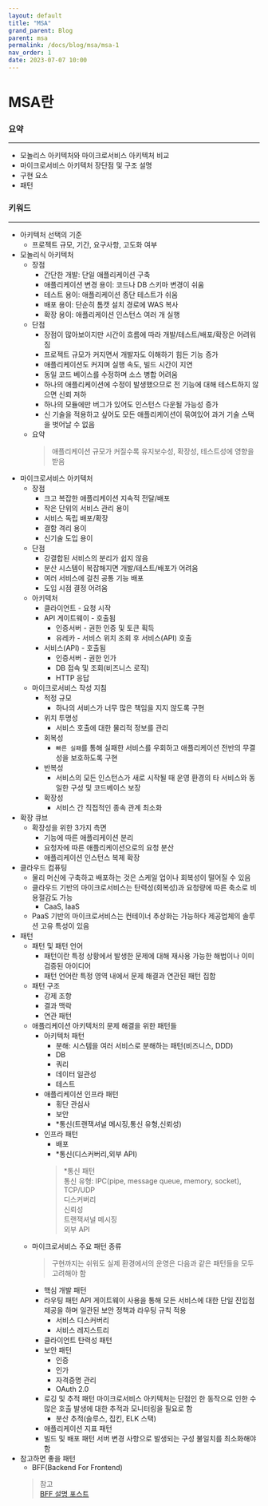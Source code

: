 ```yaml
---
layout: default
title: "MSA"
grand_parent: Blog
parent: msa
permalink: /docs/blog/msa/msa-1
nav_order: 1
date: 2023-07-07 10:00
---
```


# MSA란

### 요약
- - - 
- 모놀리스 아키텍처와 마이크로서비스 아키텍처 비교
- 마이크로서비스 아키텍처 장단점 및 구조 설명
- 구현 요소
- 패턴


### 키워드
- - - 
- 아키텍처 선택의 기준
  - 프로젝트 규모, 기간, 요구사항, 고도화 여부
- 모놀리식 아키텍처
  - 장점
    - 간단한 개발: 단일 애플리케이션 구축
    - 애플리케이션 변경 용이: 코드나 DB 스키마 변경이 쉬움
    - 테스트 용이: 애플리케이션 종단 테스트가 쉬움
    - 배포 용이: 단순히 톰캣 설치 경로에 WAS 복사
    - 확장 용이: 애플리케이션 인스턴스 여러 개 실행
  - 단점
    - 장점이 많아보이지만 시간이 흐름에 따라 개발/테스트/배포/확장은 어려워짐
    - 프로젝트 규모가 커지면서 개발자도 이해하기 힘든 기능 증가
    - 애플리케이션도 커지며 실행 속도, 빌드 시간이 지연
    - 동일 코드 베이스를 수정하며 소스 병합 어려움
    - 하나의 애플리케이션에 수정이 발생했으므로 전 기능에 대해 테스트하지 않으면 신뢰 저하
    - 하나의 모듈에만 버그가 있어도 인스턴스 다운될 가능성 증가
    - 신 기술을 적용하고 싶어도 모든 애플리케이션이 묶여있어 과거 기술 스택을 벗어날 수 없음
  - 요약
    > 애플리케이션 규모가 커질수록 유지보수성, 확장성, 테스트성에 영향을 받음
- 마이크로서비스 아키텍처
  - 장점
    - 크고 복잡한 애플리케이션 지속적 전달/배포
    - 작은 단위의 서비스 관리 용이
    - 서비스 독립 배포/확장
    - 결함 격리 용이
    - 신기술 도입 용이
  - 단점
    - 강결합된 서비스의 분리가 쉽지 않음
    - 분산 시스템이 복잡해지면 개발/테스트/배포가 어려움
    - 여러 서비스에 걸친 공통 기능 배포
    - 도입 시점 결정 어려움
  - 아키텍처
    - 클라이언트 - 요청 시작
    - API 게이트웨이 - 호출됨 
      - 인증서버 - 권한 인증 및 토큰 획득
      - 유레카 - 서비스 위치 조회 후 서비스(API) 호출
    - 서비스(API) - 호출됨
      - 인증서버 - 권한 인가
      - DB 접속 및 조회(비즈니스 로직)
      - HTTP 응답
  - 마이크로서비스 작성 지침
    - 적정 규모
      - 하나의 서비스가 너무 많은 책임을 지지 않도록 구현
    - 위치 투명성
      - 서비스 호출에 대한 물리적 정보를 관리
    - 회복성
      - `빠른 실패`를 통해 실패한 서비스를 우회하고 애플리케이션 전반의 무결성을 보호하도록 구현
    - 반복성
      - 서비스의 모든 인스턴스가 새로 시작될 때 운영 환경의 타 서비스와 동일한 구성 및 코드베이스 보장
    - 확장성
      - 서비스 간 직접적인 종속 관계 최소화
- 확장 큐브
  - 확장성을 위한 3가지 측면
    - 기능에 따른 애플리케이션 분리
    - 요청자에 따른 애플리케이션으로의 요청 분산
    - 애플리케이션 인스턴스 복제 확장
- 클라우드 컴퓨팅
  - 물리 머신에 구축하고 배포하는 것은 스케일 업이나 회복성이 떨어질 수 있음
  - 클라우드 기반의 마이크로서비스는 탄력성(회복성)과 요청량에 따른 축소로 비용절감도 가능
    - CaaS, IaaS
  - PaaS 기반의 마이크로서비스는 컨테이너 추상화는 가능하다 제공업체의 솔루션 고유 특성이 있음
- 패턴    
  - 패턴 및 패턴 언어
    - 패턴이란 특정 상황에서 발생한 문제에 대해 재사용 가능한 해법이나 이미 검증된 아이디어
    - 패턴 언어란 특정 영역 내에서 문제 해결과 연관된 패턴 집합 
  - 패턴 구조
    - 강제 조항
    - 결과 맥락
    - 연관 패턴
  - 애플리케이션 아키텍처의 문제 해결을 위한 패턴들
    - 아키텍처 패턴
      - 분해: 시스템을 여러 서비스로 분해하는 패턴(비즈니스, DDD)
      - DB
      - 쿼리
      - 데이터 일관성
      - 테스트
    - 애플리케이션 인프라 패턴
      - 횡단 관심사
      - 보안
      - *통신(트랜잭셔널 메시징,통신 유형,신뢰성)
    - 인프라 패턴
      - 배포
      - *통신(디스커버리,외부 API)
      > *통신 패턴  
    통신 유형: IPC(pipe, message queue, memory, socket), TCP/UDP  
    디스커버리  
    신뢰성  
    트랜잭셔널 메시징  
    외부 API
  - 마이크로서비스 주요 패턴 종류
      > 구현까지는 쉬워도 실제 환경에서의 운영은 다음과 같은 패턴들을 모두 고려해야 함
    - 핵심 개발 패턴
    - 라우팅 패턴
      API 게이트웨이 사용을 통해 모든 서비스에 대한 단일 진입점 제공을 하며 일관된 보안 정책과 라우팅 규칙 적용
      - 서비스 디스커버리
      - 서비스 레지스트리
    - 클라이언트 탄력성 패턴
    - 보안 패턴
      - 인증
      - 인가
      - 자격증명 관리
      - OAuth 2.0
    - 로깅 및 추적 패턴
      마이크로서비스 아키텍처는 단점인 한 동작으로 인한 수많은 호출 발생에 대한 추적과 모니터링을 필요로 함
      - 분산 추적(슬루스, 집킨, ELK 스택)
    - 애플리케이션 지표 패턴
    - 빌드 및 배포 패턴 
      서버 변경 사항으로 발생되는 구성 불일치를 최소화해야 함
- 참고하면 좋을 패턴
  - BFF(Backend For Frontend)
  > 참고  
  > [BFF 설명 포스트](https://metleeha.tistory.com/entry/BFFBackend-for-Frontend-%EB%9E%80)